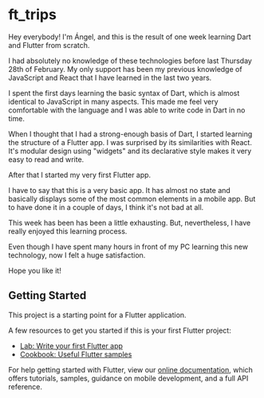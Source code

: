 # ft_trips

Hey everybody!
I'm Ángel, and this is the result of one week learning Dart and Flutter from scratch.

I had absolutely no knowledge of these technologies before last Thursday 28th of February. My only support has been my previous knowledge of JavaScript and React that I have learned in the last two years.

I spent the first days learning the basic syntax of Dart, which is almost identical to JavaScript in many aspects. This made me feel very comfortable with the language and I was able to write code in Dart in no time.

When I thought that I had a strong-enough basis of Dart, I started learning the structure of a Flutter app. I was surprised by its similarities with React. It's modular design using "widgets" and its declarative style makes it very easy to read and write.

After that I started my very first Flutter app.

I have to say that this is a very basic app. It has almost no state and basically displays some of the most common elements in a mobile app. But to have done it in a couple of days, I think it's not bad at all.

This week has been has been a little exhausting. But, nevertheless, I have really enjoyed this learning process. 

Even though I have spent many hours in front of my PC learning this new technology, now I felt a huge satisfaction.

Hope you like it!

## Getting Started

This project is a starting point for a Flutter application. 

  

A few resources to get you started if this is your first Flutter project:

- [Lab: Write your first Flutter app](https://flutter.io/docs/get-started/codelab)
- [Cookbook: Useful Flutter samples](https://flutter.io/docs/cookbook)

For help getting started with Flutter, view our 
[online documentation](https://flutter.io/docs), which offers tutorials, 
samples, guidance on mobile development, and a full API reference.
